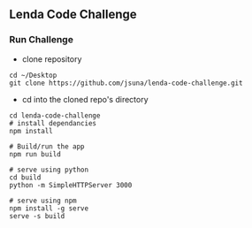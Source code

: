 ## Lenda Code Challenge

### Run Challenge
- clone repository
```
cd ~/Desktop
git clone https://github.com/jsuna/lenda-code-challenge.git
```
- cd into the cloned repo's directory
```
cd lenda-code-challenge
# install dependancies
npm install

# Build/run the app
npm run build

# serve using python
cd build
python -m SimpleHTTPServer 3000

# serve using npm
npm install -g serve
serve -s build
